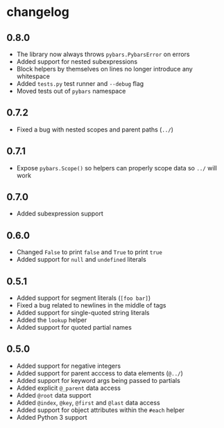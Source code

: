 # changelog

## 0.8.0

 - The library now always throws `pybars.PybarsError` on errors
 - Added support for nested subexpressions
 - Block helpers by themselves on lines no longer introduce any whitespace
 - Added `tests.py` test runner and `--debug` flag
 - Moved tests out of `pybars` namespace

## 0.7.2

 - Fixed a bug with nested scopes and parent paths (`../`)

## 0.7.1

 - Expose `pybars.Scope()` so helpers can properly scope data so `../` will work

## 0.7.0

 - Added subexpression support

## 0.6.0

 - Changed `False` to print `false` and `True` to print `true`
 - Added support for `null` and `undefined` literals

## 0.5.1
 
 - Added support for segment literals (`[foo bar]`)
 - Fixed a bug related to newlines in the middle of tags
 - Added support for single-quoted string literals
 - Added the `lookup` helper
 - Added support for quoted partial names

## 0.5.0

 - Added support for negative integers
 - Added support for parent acccess to data elements (`@../`)
 - Added support for keyword args being passed to partials
 - Added explicit `@_parent` data access
 - Added `@root` data support
 - Added `@index`, `@key`, `@first` and `@last` data access
 - Added support for object attributes within the `#each` helper
 - Added Python 3 support
